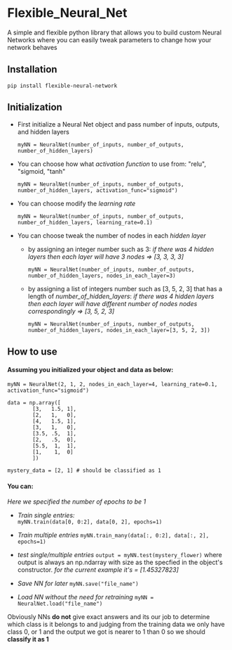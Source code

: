 # Flexible_Neural_Net
A simple and flexible python library that allows you to build custom Neural Networks where you can easily tweak parameters to change how your network behaves

## Installation
```pip install flexible-neural-network```

## Initialization
* First initialize a Neural Net object and pass number of inputs, outputs, and hidden layers
  
  ```myNN = NeuralNet(number_of_inputs, number_of_outputs, number_of_hidden_layers)```
* You can choose how what _activation function_ to use from: "relu", "sigmoid, "tanh"
  
  ```myNN = NeuralNet(number_of_inputs, number_of_outputs, number_of_hidden_layers, activation_func="sigmoid")```
* You can choose modify the _learning rate_
  
  ```myNN = NeuralNet(number_of_inputs, number_of_outputs, number_of_hidden_layers, learning_rate=0.1)```
* You can choose tweak the number of nodes in each _hidden layer_
  
  *   by assigning an integer number such as 3: _if there was 4 hidden layers then each layer will have 3 nodes => [3, 3, 3, 3]_
  
      ```myNN = NeuralNet(number_of_inputs, number_of_outputs, number_of_hidden_layers, nodes_in_each_layer=3)```

  *   by assigning a list of integers number such as [3, 5, 2, 3] that has a length of *number_of_hidden_layers*: _if there was 4 hidden layers then each layer will have different number of nodes nodes correspondingly => [3, 5, 2, 3]_
  
      ```myNN = NeuralNet(number_of_inputs, number_of_outputs, number_of_hidden_layers, nodes_in_each_layer=[3, 5, 2, 3])```


## How to use

#### Assuming you initialized your object and data as below:

```myNN = NeuralNet(2, 1, 2, nodes_in_each_layer=4, learning_rate=0.1, activation_func="sigmoid")```
```
data = np.array([
        [3,   1.5, 1],
        [2,   1,   0],
        [4,   1.5, 1],
        [3,   1,   0],
        [3.5, .5,  1],
        [2,   .5,  0],
        [5.5,  1,  1],
        [1,    1,  0]
        ])

mystery_data = [2, 1] # should be classified as 1
```

#### You can:

_Here we specified the number of epochs to be 1_
* *Train single entries:*  
  ```myNN.train(data[0, 0:2], data[0, 2], epochs=1)```
  
* *Train multiple entries*
  ```myNN.train_many(data[:, 0:2], data[:, 2], epochs=1)```

* *test single/multiple entries*
  ```output = myNN.test(mystery_flower)```
  where output is always an np.ndarray with size as the specfied in the object's constructor. _for the current example it's = [1.45327823]_
  
* *Save NN for later*
  ```myNN.save("file_name")```

* *Load NN without the need for retraining*
  ```myNN = NeuralNet.load("file_name")```

Obviously NNs **do not** give exact answers and its our job to determine which class is it belongs to and judging from the training data we only have class 0, or 1 and the output we got is nearer to 1 than 0 so we should **classify it as  1**
